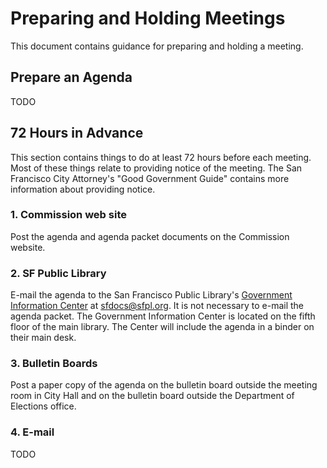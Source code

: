 Preparing and Holding Meetings
==============================

This document contains guidance for preparing and holding a meeting.


Prepare an Agenda
-----------------

TODO


72 Hours in Advance
-------------------

This section contains things to do at least 72 hours before each meeting.
Most of these things relate to providing notice of the meeting.
The San Francisco City Attorney's "Good Government Guide" contains more
information about providing notice.


### 1. Commission web site

Post the agenda and agenda packet documents on the Commission website.


### 2. SF Public Library

E-mail the agenda to the San Francisco Public Library's [Government
Information Center][gov-info-center] at <sfdocs@sfpl.org>.
It is not necessary to e-mail the agenda packet.  The Government
Information Center is located on the fifth floor of the main library.
The Center will include the agenda in a binder on their main desk.


### 3. Bulletin Boards

Post a paper copy of the agenda on the bulletin board outside the
meeting room in City Hall and on the bulletin board outside the
Department of Elections office.


### 4. E-mail

TODO


[gov-info-center]: http://sfpl.org/index.php?pg=0200002601
